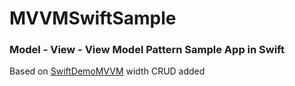# MVVMSwiftSample

### Model - View - View Model Pattern Sample App in Swift

Based on [SwiftDemoMVVM](https://github.com/shilgapira/SwiftDemoMVVM) width CRUD added